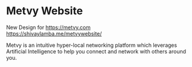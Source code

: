 # Metvy Website
New Design for https://metvy.com
<br>
https://shivaylamba.me/metvywebsite/

Metvy is an intuitive hyper-local networking platform which leverages Artificial Intelligence to help you connect and network with others around you.
                                        
